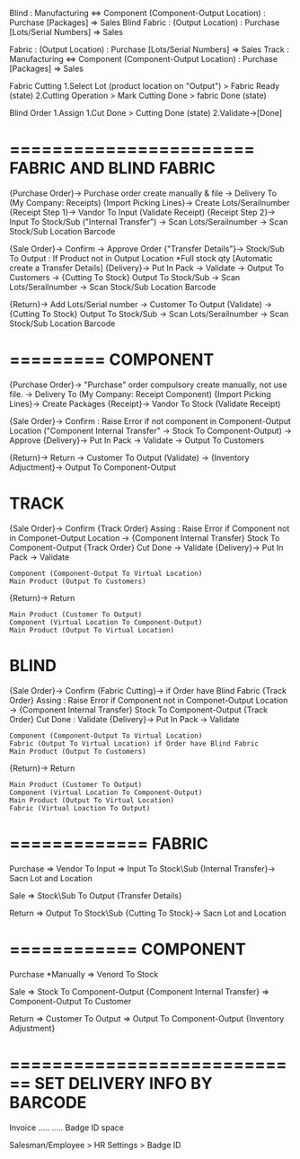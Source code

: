 Blind            : Manufacturing <=> Component (Component-Output Location) : Purchase [Packages] => Sales
    Blind Fabric :                             (Output Location)           : Purchase [Lots/Serial Numbers] => Sales

Fabric           :                             (Output Location)           : Purchase [Lots/Serial Numbers] => Sales
Track            : Manufacturing <=> Component (Component-Output Location) : Purchase [Packages] => Sales

Fabric Cutting
1.Select Lot (product location on "Output") > Fabric Ready (state)
2.Cutting Operation > Mark Cutting Done > fabric Done (state)

Blind Order
1.Assign
1.Cut Done > Cutting Done (state)
2.Validate->[Done]

=======================
FABRIC AND BLIND FABRIC
=======================
{Purchase Order}-> Purchase order create manually & file -> Delivery To (My Company: Receipts)
{Import Picking Lines}-> Create Lots/Serailnumber
{Receipt Step 1}-> Vandor To Input (Validate Receipt)
{Receipt Step 2}-> Input To Stock/Sub ("Internal Transfer") -> Scan Lots/Serailnumber -> Scan Stock/Sub Location Barcode 

{Sale Order}-> Confirm -> Approve Order 
{"Transfer Details"}-> Stock/Sub To Output : If Product not in Output Location *Full stock qty [Automatic create a Transfer Details]
{Delivery}-> Put In Pack -> Validate -> Output To Customers -> {Cutting To Stock} Output To Stock/Sub -> Scan Lots/Serailnumber -> Scan Stock/Sub Location Barcode 

{Return}-> Add Lots/Serial number -> Customer To Output (Validate) -> {Cutting To Stock} Output To Stock/Sub -> Scan Lots/Serailnumber -> Scan Stock/Sub Location Barcode 

=========
COMPONENT
=========
{Purchase Order}-> "Purchase" order compulsory create manually, not use file. -> Delivery To (My Company: Receipt Component)
{Import Picking Lines}-> Create Packages 
{Receipt}-> Vandor To Stock (Validate Receipt)

{Sale Order}-> Confirm : Raise Error if not component in Component-Output Location ("Component Internal Transfer" -> Stock To Component-Output) -> Approve
{Delivery}-> Put In Pack -> Validate -> Output To Customers

{Return}-> Return -> Customer To Output (Validate) -> {Inventory Adjuctment}-> Output To Component-Output

TRACK
=====

{Sale Order}-> Confirm
{Track Order} Assing : Raise Error if Component not in Componet-Output Location -> {Component Internal Transfer} Stock To Component-Output
{Track Order} Cut Done -> Validate
{Delivery}-> Put In Pack -> Validate

    Component (Component-Output To Virtual Location)
    Main Product (Output To Customers)

{Return}-> Return 

    Main Product (Customer To Output)
    Component (Virtual Location To Component-Output)
    Main Product (Output To Virtual Location)

BLIND
=====

{Sale Order}-> Confirm
{Fabric Cutting}-> if Order have Blind Fabric
{Track Order} Assing : Raise Error if Component not in Componet-Output Location -> {Component Internal Transfer} Stock To Component-Output
{Track Order} Cut Done : Validate
{Delivery}-> Put In Pack -> Validate
                                
    Component (Component-Output To Virtual Location)
    Fabric (Output To Virtual Location) if Order have Blind Fabric
    Main Product (Output To Customers)

{Return}-> Return

    Main Product (Customer To Output)
    Component (Virtual Location To Component-Output)
    Main Product (Output To Virtual Location)
    Fabric (Virtual Loaction To Output)

=============
FABRIC
=============

Purchase 
=> Vendor To Input
=> Input To Stock\Sub {Internal Transfer}-> Sacn Lot and Location

Sale
=> Stock\Sub To Output {Transfer Details}

Return
=> Output To Stock\Sub {Cutting To Stock}-> Sacn Lot and Location

============
COMPONENT
============

Purchase *Manually
=> Venord To Stock

Sale
=> Stock To Component-Output {Component Internal Transfer}
=> Component-Output To Customer

Return
=> Customer To Output
=> Output To Component-Output {Inventory Adjustment}

============================
SET DELIVERY INFO BY BARCODE
============================
Invoice
.....
.....
Badge ID
space

Salesman/Employee > HR Settings > Badge ID

